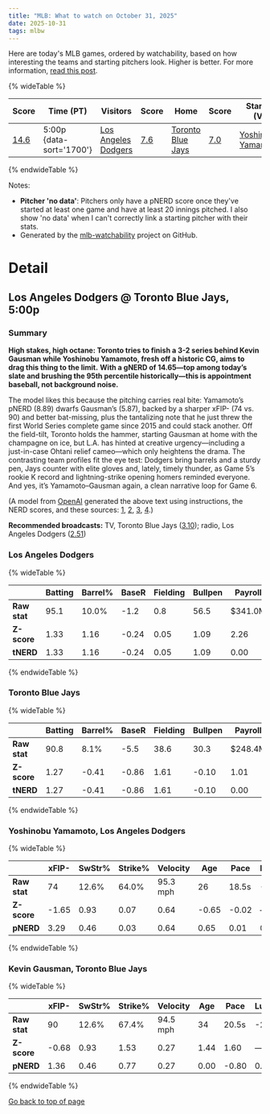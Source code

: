 ```yaml
---
title: "MLB: What to watch on October 31, 2025"
date: 2025-10-31
tags: mlbw
---
```


Here are today's MLB games, ordered by watchability, based on how interesting the teams and starting pitchers look. Higher is better. For more information, [read this post](https://andrewenfield.com/blog/2025/08/07/how-to-choose-which-baseball-game-to-watch).


{% wideTable %}

| Score | Time (PT) | Visitors | Score | Home | Score | Starter (V) | Score | Starter (H) | Score |
|-------|------------|----------|-------|------|-------|-------------|-------|-------------|-------|
| [14.6](#los-angeles-dodgers-toronto-blue-jays-5-00p) | 5:00p {data-sort='1700'} | [Los Angeles Dodgers](https://www.fangraphs.com/teams/dodgers/stats) | [7.6](#los-angeles-dodgers) | [Toronto Blue Jays](https://www.fangraphs.com/teams/blue-jays/stats) | [7.0](#toronto-blue-jays) | [Yoshinobu Yamamoto](https://www.fangraphs.com/search?q=Yamamoto) | [8.9](#yoshinobu-yamamoto-los-angeles-dodgers) | [Kevin Gausman](https://www.fangraphs.com/search?q=Gausman) | [5.9](#kevin-gausman-toronto-blue-jays) |
{% endwideTable %}

Notes:

- **Pitcher 'no data'**: Pitchers only have a pNERD score once they've started at least one game and have at least 20 innings pitched. I also show 'no data' when I can't correctly link a starting pitcher with their stats.
- Generated by the [mlb-watchability](https://github.com/aenfield/mlb-watchability) project on GitHub.


# Detail

## Los Angeles Dodgers @ Toronto Blue Jays, 5:00p

### Summary

**High stakes, high octane: Toronto tries to finish a 3-2 series behind Kevin Gausman while Yoshinobu Yamamoto, fresh off a historic CG, aims to drag this thing to the limit.** **With a gNERD of 14.65—top among today’s slate and brushing the 95th percentile historically—this is appointment baseball, not background noise.** 

The model likes this because the pitching carries real bite: Yamamoto’s pNERD (8.89) dwarfs Gausman’s (5.87), backed by a sharper xFIP- (74 vs. 90) and better bat-missing, plus the tantalizing note that he just threw the first World Series complete game since 2015 and could stack another.  Off the field-tilt, Toronto holds the hammer, starting Gausman at home with the champagne on ice, but L.A. has hinted at creative urgency—including a just-in-case Ohtani relief cameo—which only heightens the drama.  The contrasting team profiles fit the eye test: Dodgers bring barrels and a sturdy pen, Jays counter with elite gloves and, lately, timely thunder, as Game 5’s rookie K record and lightning-strike opening homers reminded everyone.  And yes, it’s Yamamoto–Gausman again, a clean narrative loop for Game 6.

(A model from [OpenAI](https://www.openai.com) generated the above text using instructions, the NERD scores, and these sources: [1](https://www.reuters.com/sports/baseball/dodgers-knot-world-series-yoshinobu-yamamotos-gem-vs-jays--flm-2025-10-26/?utm_source=openai), [2](https://www.reuters.com/sports/dodgers-roberts-weighs-lineup-tweaks-ohtani-relief-must-win-game-six-2025-10-31/?utm_source=openai), [3](https://decider.com/2025/10/30/when-is-game-6-world-series-schedule/?utm_source=openai), [4](https://www.mlb.com/stories/game-preview/813025?utm_source=openai).)

**Recommended broadcasts:** TV, Toronto Blue Jays ([3.10](https://awfulannouncing.com/orig/2025-mlb-local-broadcaster-rankings.html)); radio, Los Angeles Dodgers ([2.51](https://awfulannouncing.com/orig/2025-mlb-local-radio-booth-rankings-miller-rose-hughes-hamilton.html))

### Los Angeles Dodgers

{% wideTable %}

|              | Batting | Barrel% | BaseR | Fielding | Bullpen | Payroll | Age   | Luck | TV | Radio | C | Total |
| ------------ | ------- | ------- | ----- | -------- | ------- | ------- | ----- | ---- | -- | ----- | - | ----- |
| **Raw stat** | 95.1 | 10.0% | -1.2 | 0.8 | 56.5 | $341.0M | 29.6 | -3.0 | 2.45 | 2.51 | — | — |
| **Z-score** | 1.33 | 1.16 | -0.24 | 0.05 | 1.09 | 2.26 | 0.89 | -0.14 | 0.12 | 0.26 | — | — |
| **tNERD** | 1.33 | 1.16 | -0.24 | 0.05 | 1.09 | 0.00 | 0.00 | 0.00 | 0.06 | 0.13 | 4.00 | 7.58 |
{% endwideTable %}

### Toronto Blue Jays

{% wideTable %}

|              | Batting | Barrel% | BaseR | Fielding | Bullpen | Payroll | Age   | Luck | TV | Radio | C | Total |
| ------------ | ------- | ------- | ----- | -------- | ------- | ------- | ----- | ---- | -- | ----- | - | ----- |
| **Raw stat** | 90.8 | 8.1% | -5.5 | 38.6 | 30.3 | $248.4M | 29.6 | 17.0 | 3.10 | 2.39 | — | — |
| **Z-score** | 1.27 | -0.41 | -0.86 | 1.61 | -0.10 | 1.01 | 0.89 | 0.74 | 1.40 | 0.01 | — | — |
| **tNERD** | 1.27 | -0.41 | -0.86 | 1.61 | -0.10 | 0.00 | 0.00 | 0.74 | 0.70 | 0.00 | 4.00 | 6.96 |
{% endwideTable %}

### Yoshinobu Yamamoto, Los Angeles Dodgers

{% wideTable %}

|              | xFIP- | SwStr% | Strike% | Velocity | Age   | Pace  | Luck | KN%  | C | Total |
| ------------ | ----- | ------ | ------- | -------- | ----- | ----- | ---- | ---- | - | ----- |
| **Raw stat** | 74 | 12.6% | 64.0% | 95.3 mph | 26 | 18.5s | -15 | 0.0% | — | — |
| **Z-score** | -1.65 | 0.93 | 0.07 | 0.64 | -0.65 | -0.02 | — | — | — | — |
| **pNERD** | 3.29 | 0.46 | 0.03 | 0.64 | 0.65 | 0.01 | 0.00 | 0.00 | 3.80 | 8.89 |
{% endwideTable %}

### Kevin Gausman, Toronto Blue Jays

{% wideTable %}

|              | xFIP- | SwStr% | Strike% | Velocity | Age   | Pace  | Luck | KN%  | C | Total |
| ------------ | ----- | ------ | ------- | -------- | ----- | ----- | ---- | ---- | - | ----- |
| **Raw stat** | 90 | 12.6% | 67.4% | 94.5 mph | 34 | 20.5s | -2 | 0.0% | — | — |
| **Z-score** | -0.68 | 0.93 | 1.53 | 0.27 | 1.44 | 1.60 | — | — | — | — |
| **pNERD** | 1.36 | 0.46 | 0.77 | 0.27 | 0.00 | -0.80 | 0.00 | 0.00 | 3.80 | 5.87 |
{% endwideTable %}


[Go back to top of page](#)

